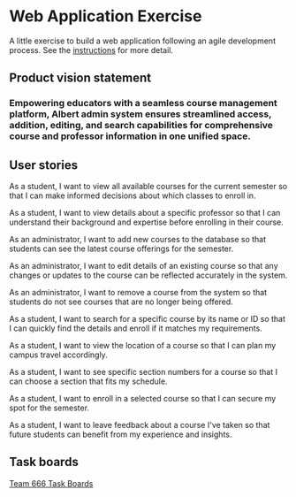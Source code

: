 # Web Application Exercise

A little exercise to build a web application following an agile development process. See the [instructions](instructions.md) for more detail.

## Product vision statement


### Empowering educators with a seamless course management platform, Albert admin system ensures streamlined access, addition, editing, and search capabilities for comprehensive course and professor information in one unified space.


## User stories


As a student, I want to view all available courses for the current semester so that I can make informed decisions about which classes to enroll in.

As a student, I want to view details about a specific professor so that I can understand their background and expertise before enrolling in their course.

As an administrator, I want to add new courses to the database so that students can see the latest course offerings for the semester.

As an administrator, I want to edit details of an existing course so that any changes or updates to the course can be reflected accurately in the system.

As an administrator, I want to remove a course from the system so that students do not see courses that are no longer being offered.

As a student, I want to search for a specific course by its name or ID so that I can quickly find the details and enroll if it matches my requirements.

As a student, I want to view the location of a course so that I can plan my campus travel accordingly.

As a student, I want to see specific section numbers for a course so that I can choose a section that fits my schedule.

As a student, I want to enroll in a selected course so that I can secure my spot for the semester.

As a student, I want to leave feedback about a course I've taken so that future students can benefit from my experience and insights.

## Task boards

[Team 666 Task Boards](https://github.com/orgs/software-students-fall2023/projects/36/views/1)
